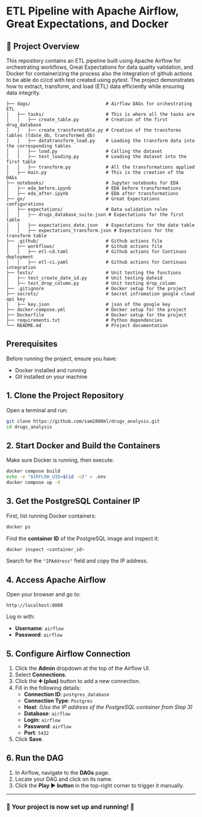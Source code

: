 # ETL Pipeline with Apache Airflow, Great Expectations, and Docker

## 📌 Project Overview

This repository contains an ETL pipeline built using Apache Airflow for orchestrating workflows, Great Expectations for data quality validation, and Docker for containerizing the process also the integration of github actions to be able do ci/cd with test created using pytest. The project demonstrates how to extract, transform, and load (ETL) data efficiently while ensuring data integrity.

```
├── dags/                            # Airflow DAGs for orchestrating ETL
│   ├── tasks/                       # This is where all the tasks are
│   │   ├── create_table.py          # Creation of the first drug_database
│   │   ├── create_transformtable.py # Creation of the transforms tables (tdate_db, transformed_db)
│   │   ├── datatransform_load.py    # Loading the transform data into the corresponding tables
│   │   ├── load.py                  # Calling the dataset
│   │   ├── test_loading.py          # Loading the dataset into the first table
│   │   ├── transform.py             # All the transformations applied
│   ├── main.py                      # This is the creation of the DAGs
├── notebooks/                       # Jupyter notebooks for EDA
│   ├── eda_before.ipynb             # EDA before transformations
│   ├── eda_after.ipynb              # EDA after transformations
├── gx/                              # Great Expectations configurations
│   ├── expectations/                # Data validation rules
│   │   ├── drugs_database_suite.json # Expectations for the first table
│   │   ├── expectations_date.json   # Expectations for the date table
│   │   ├── expectations_transform.json # Expectations for the transform table
├── .github/                         # Github actions file
│   ├── workflows/                   # Github actions file
│   │   ├── etl-cd.taml              # Github actions for Continuos deployment
│   │   ├── etl-ci.yaml              # Github actions for Continuos integration
├── tests/                           # Unit testing the functions
│   ├── test_create_date_id.py       # Unit testing dateid
│   ├── test_drop_column.py          # Unit testing drop_column
├── .gitignore                       # Docker setup for the project
├── secrets/                         # Secret infromation google cloud api key
│   ├── key.json                     # json of the google key
├── docker-compose.yml               # Docker setup for the project
├── Dockerfile                       # Docker setup for the project
├── requirements.txt                 # Python dependencies
└── README.md                        # Project documentation
```
## Prerequisites

Before running the project, ensure you have:

- Docker installed and running
- Git installed on your machine

## 1. Clone the Project Repository

Open a terminal and run:

```bash
git clone https://github.com/sam2800ml/drugs_analysis.git
cd drugs_analysis
```

## 2. Start Docker and Build the Containers

Make sure Docker is running, then execute:

```bash
docker compose build
echo -e "AIRFLOW_UID=$(id -u)" > .env
docker compose up -d
```

## 3. Get the PostgreSQL Container IP

First, list running Docker containers:

```bash
docker ps
```

Find the **container ID** of the PostgreSQL image and inspect it:

```bash
docker inspect <container_id>
```

Search for the `"IPAddress"` field and copy the IP address.

## 4. Access Apache Airflow

Open your browser and go to:

```
http://localhost:8080
```

Log in with:

- **Username**: `airflow`
- **Password**: `airflow`

## 5. Configure Airflow Connection

1. Click the **Admin** dropdown at the top of the Airflow UI.
2. Select **Connections**.
3. Click the **➕ (plus)** button to add a new connection.
4. Fill in the following details:
   - **Connection ID**: `postgres_database`
   - **Connection Type**: `Postgres`
   - **Host**: *(Use the IP address of the PostgreSQL container from Step 3)*
   - **Database**: `airflow`
   - **Login**: `airflow`
   - **Password**: `airflow`
   - **Port**: `5432`
5. Click **Save**.

## 6. Run the DAG

1. In Airflow, navigate to the **DAGs** page.
2. Locate your DAG and click on its name.
3. Click the **Play ▶️ button** in the top-right corner to trigger it manually.

---

### 🎉 Your project is now set up and running! 🚀

